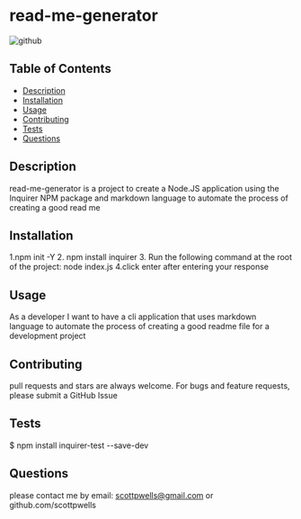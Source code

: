 # read-me-generator
  
  ![github](https://img.shields.io/badge/license-APACHE%202.0-blue.svg)

  ## Table of Contents
  * [Description](#description)
  * [Installation](#installation)
  * [Usage](#usage)
  * [Contributing](#contributing)
  * [Tests](#tests)
  * [Questions](#questions)
 

  ## Description
  read-me-generator is a project to create a Node.JS application using the Inquirer NPM package and markdown language to automate the process of creating a good read me

  ## Installation
  1.npm init -Y 2. npm install inquirer 3. Run the following command at the root of the project: node index.js 4.click enter after entering your response

  ## Usage
  As a developer I want to have a cli application that uses markdown language to automate the process of creating a good readme file for a development project

  ## Contributing
  pull requests and stars are always welcome. For bugs and feature requests, please submit a GitHub Issue

  ## Tests
  $ npm install inquirer-test --save-dev
  
  ## Questions
  please contact me by email: scottpwells@gmail.com or github.com/scottpwells
